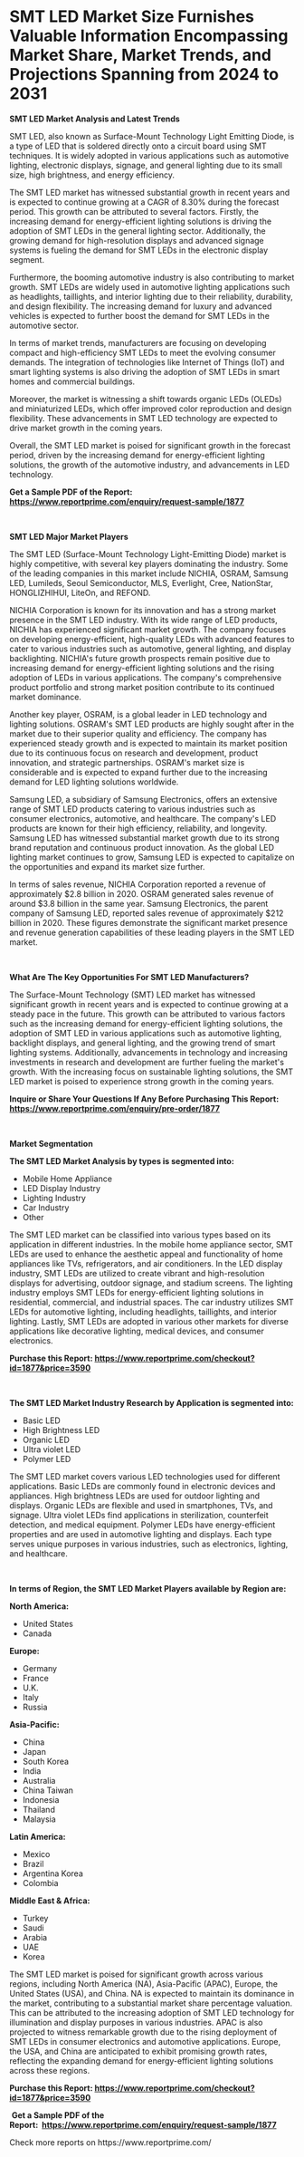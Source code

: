 <p><h1>SMT LED Market Size Furnishes Valuable Information Encompassing Market Share, Market Trends, and Projections Spanning from 2024 to 2031</h1></p><p><strong>SMT LED Market Analysis and Latest Trends</strong></p>
<p><p>SMT LED, also known as Surface-Mount Technology Light Emitting Diode, is a type of LED that is soldered directly onto a circuit board using SMT techniques. It is widely adopted in various applications such as automotive lighting, electronic displays, signage, and general lighting due to its small size, high brightness, and energy efficiency.</p><p>The SMT LED market has witnessed substantial growth in recent years and is expected to continue growing at a CAGR of 8.30% during the forecast period. This growth can be attributed to several factors. Firstly, the increasing demand for energy-efficient lighting solutions is driving the adoption of SMT LEDs in the general lighting sector. Additionally, the growing demand for high-resolution displays and advanced signage systems is fueling the demand for SMT LEDs in the electronic display segment.</p><p>Furthermore, the booming automotive industry is also contributing to market growth. SMT LEDs are widely used in automotive lighting applications such as headlights, taillights, and interior lighting due to their reliability, durability, and design flexibility. The increasing demand for luxury and advanced vehicles is expected to further boost the demand for SMT LEDs in the automotive sector.</p><p>In terms of market trends, manufacturers are focusing on developing compact and high-efficiency SMT LEDs to meet the evolving consumer demands. The integration of technologies like Internet of Things (IoT) and smart lighting systems is also driving the adoption of SMT LEDs in smart homes and commercial buildings.</p><p>Moreover, the market is witnessing a shift towards organic LEDs (OLEDs) and miniaturized LEDs, which offer improved color reproduction and design flexibility. These advancements in SMT LED technology are expected to drive market growth in the coming years.</p><p>Overall, the SMT LED market is poised for significant growth in the forecast period, driven by the increasing demand for energy-efficient lighting solutions, the growth of the automotive industry, and advancements in LED technology.</p></p>
<p><strong>Get a Sample PDF of the Report:&nbsp; <a href="https://www.reportprime.com/enquiry/request-sample/1877">https://www.reportprime.com/enquiry/request-sample/1877</a></strong></p>
<p>&nbsp;</p>
<p><strong>SMT LED Major Market Players</strong></p>
<p><p>The SMT LED (Surface-Mount Technology Light-Emitting Diode) market is highly competitive, with several key players dominating the industry. Some of the leading companies in this market include NICHIA, OSRAM, Samsung LED, Lumileds, Seoul Semiconductor, MLS, Everlight, Cree, NationStar, HONGLIZHIHUI, LiteOn, and REFOND.</p><p>NICHIA Corporation is known for its innovation and has a strong market presence in the SMT LED industry. With its wide range of LED products, NICHIA has experienced significant market growth. The company focuses on developing energy-efficient, high-quality LEDs with advanced features to cater to various industries such as automotive, general lighting, and display backlighting. NICHIA's future growth prospects remain positive due to increasing demand for energy-efficient lighting solutions and the rising adoption of LEDs in various applications. The company's comprehensive product portfolio and strong market position contribute to its continued market dominance.</p><p>Another key player, OSRAM, is a global leader in LED technology and lighting solutions. OSRAM's SMT LED products are highly sought after in the market due to their superior quality and efficiency. The company has experienced steady growth and is expected to maintain its market position due to its continuous focus on research and development, product innovation, and strategic partnerships. OSRAM's market size is considerable and is expected to expand further due to the increasing demand for LED lighting solutions worldwide.</p><p>Samsung LED, a subsidiary of Samsung Electronics, offers an extensive range of SMT LED products catering to various industries such as consumer electronics, automotive, and healthcare. The company's LED products are known for their high efficiency, reliability, and longevity. Samsung LED has witnessed substantial market growth due to its strong brand reputation and continuous product innovation. As the global LED lighting market continues to grow, Samsung LED is expected to capitalize on the opportunities and expand its market size further.</p><p>In terms of sales revenue, NICHIA Corporation reported a revenue of approximately $2.8 billion in 2020. OSRAM generated sales revenue of around $3.8 billion in the same year. Samsung Electronics, the parent company of Samsung LED, reported sales revenue of approximately $212 billion in 2020. These figures demonstrate the significant market presence and revenue generation capabilities of these leading players in the SMT LED market.</p></p>
<p>&nbsp;</p>
<p><strong>What Are The Key Opportunities For SMT LED Manufacturers?</strong></p>
<p><p>The Surface-Mount Technology (SMT) LED market has witnessed significant growth in recent years and is expected to continue growing at a steady pace in the future. This growth can be attributed to various factors such as the increasing demand for energy-efficient lighting solutions, the adoption of SMT LED in various applications such as automotive lighting, backlight displays, and general lighting, and the growing trend of smart lighting systems. Additionally, advancements in technology and increasing investments in research and development are further fueling the market's growth. With the increasing focus on sustainable lighting solutions, the SMT LED market is poised to experience strong growth in the coming years.</p></p>
<p><strong>Inquire or Share Your Questions If Any Before Purchasing This Report: <a href="https://www.reportprime.com/enquiry/pre-order/1877">https://www.reportprime.com/enquiry/pre-order/1877</a></strong></p>
<p>&nbsp;</p>
<p><strong>Market Segmentation</strong></p>
<p><strong>The SMT LED Market Analysis by types is segmented into:</strong></p>
<p><ul><li>Mobile Home Appliance</li><li>LED Display Industry</li><li>Lighting Industry</li><li>Car Industry</li><li>Other</li></ul></p>
<p><p>The SMT LED market can be classified into various types based on its application in different industries. In the mobile home appliance sector, SMT LEDs are used to enhance the aesthetic appeal and functionality of home appliances like TVs, refrigerators, and air conditioners. In the LED display industry, SMT LEDs are utilized to create vibrant and high-resolution displays for advertising, outdoor signage, and stadium screens. The lighting industry employs SMT LEDs for energy-efficient lighting solutions in residential, commercial, and industrial spaces. The car industry utilizes SMT LEDs for automotive lighting, including headlights, taillights, and interior lighting. Lastly, SMT LEDs are adopted in various other markets for diverse applications like decorative lighting, medical devices, and consumer electronics.</p></p>
<p><strong>Purchase this Report:&nbsp;<a href="https://www.reportprime.com/checkout?id=1877&price=3590">https://www.reportprime.com/checkout?id=1877&price=3590</a></strong></p>
<p>&nbsp;</p>
<p><strong>The SMT LED Market Industry Research by Application is segmented into:</strong></p>
<p><ul><li>Basic LED</li><li>High Brightness LED</li><li>Organic LED</li><li>Ultra violet LED</li><li>Polymer LED</li></ul></p>
<p><p>The SMT LED market covers various LED technologies used for different applications. Basic LEDs are commonly found in electronic devices and appliances. High brightness LEDs are used for outdoor lighting and displays. Organic LEDs are flexible and used in smartphones, TVs, and signage. Ultra violet LEDs find applications in sterilization, counterfeit detection, and medical equipment. Polymer LEDs have energy-efficient properties and are used in automotive lighting and displays. Each type serves unique purposes in various industries, such as electronics, lighting, and healthcare.</p></p>
<p>&nbsp;</p>
<p><strong>In terms of Region, the SMT LED Market Players available by Region are:</strong></p>
<p>
    <p> <strong> North America: </strong>
        <ul>
            <li>United States</li>
            <li>Canada</li>
        </ul>
        </p> 
    <p> <strong> Europe: </strong>
        <ul>
            <li>Germany</li>
            <li>France</li>
            <li>U.K.</li>
            <li>Italy</li>
            <li>Russia</li>
        </ul>
        </p> 
    <p> <strong> Asia-Pacific: </strong>
        <ul>
            <li>China</li>
            <li>Japan</li>
            <li>South Korea</li>
            <li>India</li>
            <li>Australia</li>
            <li>China Taiwan</li>
            <li>Indonesia</li>
            <li>Thailand</li>
            <li>Malaysia</li>
        </ul>
        </p> 
    <p> <strong> Latin America: </strong>
        <ul>
            <li>Mexico</li>
            <li>Brazil</li>
            <li>Argentina Korea</li>
            <li>Colombia</li>
        </ul>
        </p> 
    <p> <strong> Middle East & Africa: </strong>
        <ul>
            <li>Turkey</li>
            <li>Saudi</li>
            <li>Arabia</li>
            <li>UAE</li>
            <li>Korea</li>
        </ul>
    </p>
    </p>
<p><p>The SMT LED market is poised for significant growth across various regions, including North America (NA), Asia-Pacific (APAC), Europe, the United States (USA), and China. NA is expected to maintain its dominance in the market, contributing to a substantial market share percentage valuation. This can be attributed to the increasing adoption of SMT LED technology for illumination and display purposes in various industries. APAC is also projected to witness remarkable growth due to the rising deployment of SMT LEDs in consumer electronics and automotive applications. Europe, the USA, and China are anticipated to exhibit promising growth rates, reflecting the expanding demand for energy-efficient lighting solutions across these regions.</p></p>
<p><strong>Purchase this Report: <a href="https://www.reportprime.com/checkout?id=1877&price=3590">https://www.reportprime.com/checkout?id=1877&price=3590</a></strong></p>
<p>&nbsp;<strong>Get a Sample PDF of the Report:&nbsp;&nbsp;<a href="https://www.reportprime.com/enquiry/request-sample/1877">https://www.reportprime.com/enquiry/request-sample/1877</a></strong></p>
<p><strong></strong></p>
<p>Check more reports on https://www.reportprime.com/</p>